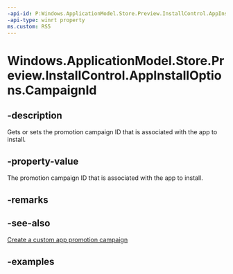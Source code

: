 ```yaml
---
-api-id: P:Windows.ApplicationModel.Store.Preview.InstallControl.AppInstallOptions.CampaignId
-api-type: winrt property
ms.custom: RS5
---
```


<!-- Property syntax.
public string CampaignId { get;  set; }
-->

# Windows.ApplicationModel.Store.Preview.InstallControl.AppInstallOptions.CampaignId

## -description
Gets or sets the promotion campaign ID that is associated with the app to install.

## -property-value
The promotion campaign ID that is associated with the app to install.

## -remarks

## -see-also
[Create a custom app promotion campaign](https://docs.microsoft.com/windows/uwp/publish/create-a-custom-app-promotion-campaign)

## -examples
